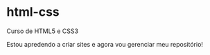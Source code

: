 # html-css
Curso de HTML5 e CSS3 

Estou apredendo a criar sites e agora vou gerenciar meu repositório!
